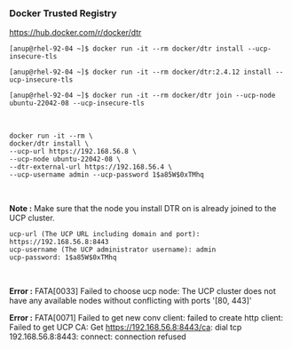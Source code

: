 ### Docker Trusted Registry

https://hub.docker.com/r/docker/dtr

`[anup@rhel-92-04 ~]$ docker run -it --rm docker/dtr install --ucp-insecure-tls`

`[anup@rhel-92-04 ~]$ docker run -it --rm docker/dtr:2.4.12 install --ucp-insecure-tls`

`[anup@rhel-92-04 ~]$ docker run -it --rm docker/dtr join --ucp-node ubuntu-22042-08 --ucp-insecure-tls`

<br>

    docker run -it --rm \
    docker/dtr install \
    --ucp-url https://192.168.56.8 \
    --ucp-node ubuntu-22042-08 \
    --dtr-external-url https://192.168.56.4 \
    --ucp-username admin --ucp-password 1$a85W$0xTMhq

<br>

**Note :** Make sure that the node you install DTR on is already joined to the UCP cluster.

    ucp-url (The UCP URL including domain and port): https://192.168.56.8:8443
    ucp-username (The UCP administrator username): admin
    ucp-password: 1$a85W$0xTMhq

<br>

**Error :** FATA[0033] Failed to choose ucp node: The UCP cluster does not have any available nodes without conflicting with ports '[80, 443]' 

**Error :** FATA[0071] Failed to get new conv client: failed to create http client: Failed to get UCP CA: Get https://192.168.56.8:8443/ca: dial tcp 192.168.56.8:8443: connect: connection refused 

<br>
